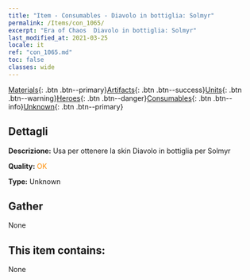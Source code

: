 ```yaml
---
title: "Item - Consumables - Diavolo in bottiglia: Solmyr"
permalink: /Items/con_1065/
excerpt: "Era of Chaos  Diavolo in bottiglia: Solmyr"
last_modified_at: 2021-03-25
locale: it
ref: "con_1065.md"
toc: false
classes: wide
---
```

 [Materials](/it/Items/){: .btn .btn--primary}[Artifacts](/it/Items/Artifacts/){: .btn .btn--success}[Units](/it/Items/Units/){: .btn .btn--warning}[Heroes](/it/Items/Heroes/){: .btn .btn--danger}[Consumables](/it/Items/Consumables/){: .btn .btn--info}[Unknown](/it/Items/Unknown/){: .btn .btn--primary}

## Dettagli
 **Descrizione:** Usa per ottenere la skin Diavolo in bottiglia per Solmyr

 **Quality:** <span style="color: #FF8C00">OK</span>

 **Type:** Unknown

## Gather

  None

## This item contains:

  None


